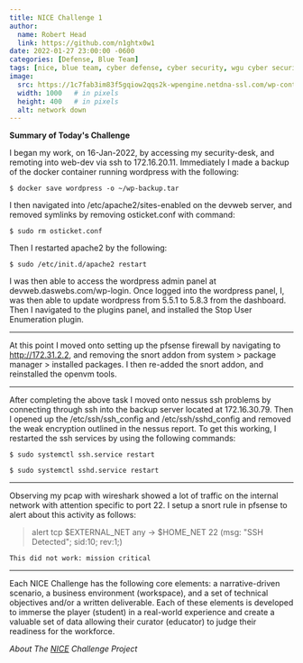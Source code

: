 ```yaml
---
title: NICE Challenge 1
author:
  name: Robert Head
  link: https://github.com/n1ghtx0w1
date: 2022-01-27 23:00:00 -0600
categories: [Defense, Blue Team]
tags: [nice, blue team, cyber defense, cyber security, wgu cyber security club]
image:
  src: https://1c7fab3im83f5gqiow2qqs2k-wpengine.netdna-ssl.com/wp-content/uploads/2021/03/system-hacked.jpg
  width: 1000   # in pixels
  height: 400   # in pixels
  alt: network down
---
```

   
**Summary of Today's Challenge**

I began my work, on 16-Jan-2022, by accessing my security-desk, and remoting into web-dev via ssh to 172.16.20.11.  Immediately I made a backup of the docker container running wordpress with the following: 

 ```shell
$ docker save wordpress -o ~/wp-backup.tar 
```

I then navigated into /etc/apache2/sites-enabled on the devweb server, and removed symlinks by removing osticket.conf with command:

 ```shell
$ sudo rm osticket.conf
```

Then I restarted apache2 by the following:

```shell
$ sudo /etc/init.d/apache2 restart
```

I was then able to access the wordpress admin panel at devweb.daswebs.com/wp-login.  Once logged into the wordpress panel, I, was then able to update wordpress from 5.5.1 to 5.8.3 from the dashboard.  Then I navigated to the plugins panel, and installed the Stop User Enumeration plugin.

-----------------------------------------------------------------------

At this point I moved onto setting up the pfsense firewall by navigating to http://172.31.2.2, and removing the snort addon  from system > package manager > installed packages.  I then re-added the snort addon, and reinstalled the openvm tools.    

------------------------------------------------------------------------

After completing the above task I moved onto nessus ssh problems by connecting through ssh into the backup server located at 172.16.30.79.  Then I opened up the /etc/ssh/ssh_config and /etc/ssh/sshd_config and removed the weak encryption outlined in the nessus report.  To get this working, I restarted the ssh services by using the following commands:

 ```shell
$ sudo systemctl ssh.service restart 

$ sudo systemctl sshd.service restart
```
------------------------------------------------------------------------

Observing my pcap with wireshark showed a lot of traffic on the internal network with attention specific to port 22.  I setup a snort rule in pfsense to alert about this activity as follows:

> alert tcp $EXTERNAL_NET any -> $HOME_NET 22 (msg: "SSH Detected"; sid:10; rev:1;)

`This did not work: mission critical` 

---

Each NICE Challenge has the following core elements: a narrative-driven scenario, a business environment (workspace), and a set of technical objectives and/or a written deliverable. Each of these elements is developed to immerse the player (student) in a real-world experience and create a valuable set of data allowing their curator (educator) to judge their readiness for the workforce.

*About The [NICE](https://nice-challenge.com/) Challenge Project*